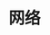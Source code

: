 ---
title: "网络"
linkTitle: "Document"
_build:
 render: false 
weight: 3
collapsible: true
# icon: "/images/icons/index/product-icon-storage.svg"
---